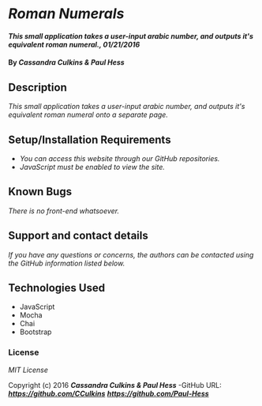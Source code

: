 # _Roman Numerals_

#### _This small application takes a user-input arabic number, and outputs it's equivalent roman numeral., 01/21/2016_

#### By _**Cassandra Culkins & Paul Hess**_

## Description

_This small application takes a user-input arabic number, and outputs it's equivalent roman numeral onto a separate page._

## Setup/Installation Requirements

* _You can access this website through our GitHub repositories._
* _JavaScript must be enabled to view the site._

## Known Bugs

_There is no front-end whatsoever._

## Support and contact details

_If you have any questions or concerns, the authors can be contacted using the GitHub information listed below._

## Technologies Used

* JavaScript
* Mocha
* Chai
* Bootstrap

### License

*MIT License*

Copyright (c) 2016 **_Cassandra Culkins & Paul Hess_**
-GitHub URL: **_https://github.com/CCulkins_** **_https://github.com/Paul-Hess_**
